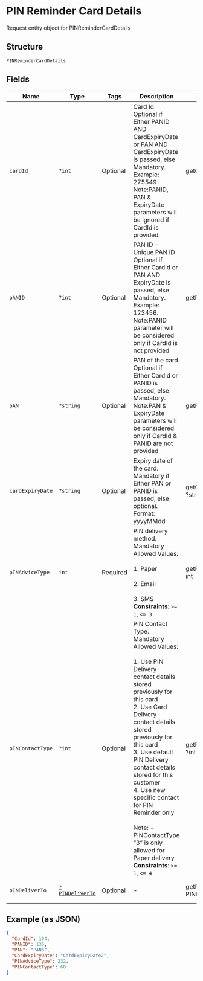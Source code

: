 
# PIN Reminder Card Details

Request entity object for PINReminderCardDetails

## Structure

`PINReminderCardDetails`

## Fields

| Name | Type | Tags | Description | Getter | Setter |
|  --- | --- | --- | --- | --- | --- |
| `cardId` | `?int` | Optional | Card Id<br>Optional if Either PANID AND CardExpiryDate or PAN AND CardExpiryDate is passed, else Mandatory. Example: 275549 .<br/>Note:PANID, PAN & ExpiryDate parameters will be ignored if CardId is provided. | getCardId(): ?int | setCardId(?int cardId): void |
| `pANID` | `?int` | Optional | PAN ID - Unique PAN ID<br>Optional if Either CardId or PAN AND  ExpiryDate is passed, else Mandatory. Example: 123456. <br/>Note:PANID parameter will be considered only if CardId is not provided | getPANID(): ?int | setPANID(?int pANID): void |
| `pAN` | `?string` | Optional | PAN of the card.<br>Optional if Either CardId or PANID is passed, else Mandatory. <br/>Note:PAN & ExpiryDate parameters will be considered only if CardId & PANID are not provided | getPAN(): ?string | setPAN(?string pAN): void |
| `cardExpiryDate` | `?string` | Optional | Expiry date of the card.<br>Mandatory if Either PAN or PANID is passed, else optional.<br>Format: yyyyMMdd | getCardExpiryDate(): ?string | setCardExpiryDate(?string cardExpiryDate): void |
| `pINAdviceType` | `int` | Required | PIN delivery method.<br>Mandatory<br>Allowed Values:<br><br>1. Paper<br><br>2. Email<br><br>3. SMS<br>**Constraints**: `>= 1`, `<= 3` | getPINAdviceType(): int | setPINAdviceType(int pINAdviceType): void |
| `pINContactType` | `?int` | Optional | PIN Contact Type.<br>Mandatory<br>Allowed Values:<br><br>1. Use PIN Delivery contact details stored previously for this card<br>2. Use Card Delivery contact details stored previously for this card<br>3. Use default PIN Delivery contact details stored for this customer<br>4. Use new specific contact for PIN Reminder only<br><br>Note: - PINContactType “3” is only allowed for Paper delivery<br>**Constraints**: `>= 1`, `<= 4` | getPINContactType(): ?int | setPINContactType(?int pINContactType): void |
| `pINDeliverTo` | [`?PINDeliverTo`](../../doc/models/pin-deliver-to.md) | Optional | - | getPINDeliverTo(): ?PINDeliverTo | setPINDeliverTo(?PINDeliverTo pINDeliverTo): void |

## Example (as JSON)

```json
{
  "CardId": 104,
  "PANID": 136,
  "PAN": "PAN6",
  "CardExpiryDate": "CardExpiryDate2",
  "PINAdviceType": 232,
  "PINContactType": 60
}
```

